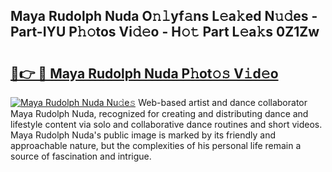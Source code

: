 ## Maya Rudolph Nuda O𝚗𝚕yf𝚊ns L𝚎a𝚔ed N𝚞𝚍es - Part-IYU P𝚑𝚘tos Vi𝚍𝚎o - H𝚘𝚝 Part L𝚎a𝚔s 0Z1Zw

# <h2><a href="http://kf8on1l.oniu.top/?m=Maya+Rudolph+Nuda">🔗👉 🔴 Maya Rudolph Nuda P𝚑ot𝚘𝚜 V𝚒d𝚎o</a></h2>

[![Maya Rudolph Nuda Nu𝚍e𝚜](https://i.imgur.com/0qMVB7G.gif)](http://kf8on1l.oniu.top/?m=Maya+Rudolph+Nuda)
Web-based artist and dance collaborator Maya Rudolph Nuda, recognized for creating and distributing dance and lifestyle content via solo and collaborative dance routines and short videos. Maya Rudolph Nuda's public image is marked by its friendly and approachable nature, but the complexities of his personal life remain a source of fascination and intrigue.  
